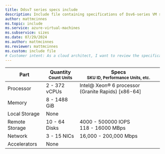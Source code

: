```yaml
---
title: Ddsv7 series specs include
description: Include file containing specifications of Dsv6-series VM sizes.
author: mattmcinnes
ms.topic: include
ms.service: azure-virtual-machines
ms.subservice: sizes
ms.date: 07/29/2024
ms.author: mattmcinnes
ms.reviewer: mattmcinnes
ms.custom: include file
# Customer intent: As a cloud architect, I want to review the specifications of Dsv6-series VM sizes, so that I can select the appropriate virtual machine configurations for my application’s requirements.
---
```

| Part | Quantity <br><sup>Count Units | Specs <br><sup>SKU ID, Performance Units, etc.  |
|---|---|---|
| Processor      | 2 - 372 vCPUs       |Intel@ Xeon® 6 processor (Granite Rapids) [x86-64]                               |
| Memory         | 8 - 1488 GiB          |                                  |
| Local Storage  | None           |                                |
| Remote Storage | 10 - 64 Disks    | 4000 - 500000 IOPS <br>118 - 16000 MBps   |
| Network        | 3 - 15 NICs          | 16,000 - 200,000 Mbps                          |
| Accelerators   | None              |                                   |
